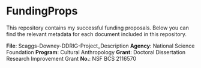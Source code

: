 # FundingProps

This repository contains my successful funding proposals. Below you can find the relevant metadata for each document included in this repository. 

**File**: Scaggs-Downey-DDRIG-Project_Description 
**Agency**: National Science Foundation
**Program**: Cultural Anthropology
**Grant**: Doctoral Dissertation Research Improvement Grant
**No.**: NSF BCS 2116570


